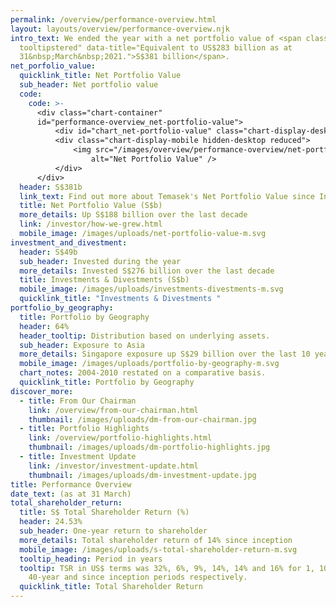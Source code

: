 ```yaml
---
permalink: /overview/performance-overview.html
layout: layouts/overview/performance-overview.njk
intro_text: We ended the year with a net portfolio value of <span class="tooltip
  tooltipstered" data-title="Equivalent to US$283 billion as at
  31&nbsp;March&nbsp;2021.">S$381 billion</span>.
net_porfolio_value:
  quicklink_title: Net Portfolio Value
  sub_header: Net portfolio value
  code:
    code: >-
      <div class="chart-container"
      id="performance-overview_net-portfolio-value">
          <div id="chart_net-portfolio-value" class="chart-display-desktop hidden-mobile"></div>
          <div class="chart-display-mobile hidden-desktop reduced">
              <img src="/images/overview/performance-overview/net-portfolio-value-m.svg"
                  alt="Net Portfolio Value" />
          </div>
      </div>
  header: S$381b
  link_text: Find out more about Temasek's Net Portfolio Value since Inception
  title: Net Portfolio Value (S$b)
  more_details: Up S$188 billion over the last decade
  link: /investor/how-we-grew.html
  mobile_image: /images/uploads/net-portfolio-value-m.svg
investment_and_divestment:
  header: S$49b
  sub_header: Invested during the year
  more_details: Invested S$276 billion over the last decade
  title: Investments & Divestments (S$b)
  mobile_image: /images/uploads/investments-divestments-m.svg
  quicklink_title: "Investments & Divestments "
portfolio_by_geography:
  title: Portfolio by Geography
  header: 64%
  header_tooltip: Distribution based on underlying assets.
  sub_header: Exposure to Asia
  more_details: Singapore exposure up S$29 billion over the last 10 years
  mobile_image: /images/uploads/portfolio-by-geography-m.svg
  chart_notes: 2004-2010 restated on a comparative basis.
  quicklink_title: Portfolio by Geography
discover_more:
  - title: From Our Chairman
    link: /overview/from-our-chairman.html
    thumbnail: /images/uploads/dm-from-our-chairman.jpg
  - title: Portfolio Highlights
    link: /overview/portfolio-highlights.html
    thumbnail: /images/uploads/dm-portfolio-highlights.jpg
  - title: Investment Update
    link: /investor/investment-update.html
    thumbnail: /images/uploads/dm-investment-update.jpg
title: Performance Overview
date_text: (as at 31 March)
total_shareholder_return:
  title: S$ Total Shareholder Return (%)
  header: 24.53%
  sub_header: One-year return to shareholder
  more_details: Total shareholder return of 14% since inception
  mobile_image: /images/uploads/s-total-shareholder-return-m.svg
  tooltip_heading: Period in years
  tooltip: TSR in US$ terms was 32%, 6%, 9%, 14%, 14% and 16% for 1, 10, 20, 30,
    40-year and since inception periods respectively.
  quicklink_title: Total Shareholder Return
---
```

